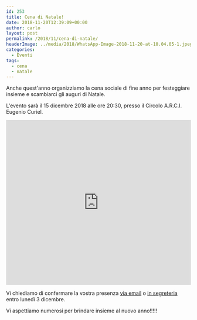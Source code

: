 ```yaml
---
id: 253
title: Cena di Natale!
date: 2018-11-20T12:39:09+00:00
author: carlo
layout: post
permalink: /2018/11/cena-di-natale/
headerImage: ../media/2018/WhatsApp-Image-2018-11-20-at-10.04.05-1.jpeg
categories:
  - Eventi
tags:
  - cena
  - natale
---
```


Anche quest'anno organizziamo la cena sociale di fine anno per festeggiare insieme e scambiarci gli auguri di Natale.

L'evento sarà il 15 dicembre 2018 alle ore 20:30, presso il Circolo A.R.C.I. Eugenio Curiel.

<iframe
    width="100%"
    height="450"
    frameborder="0"
    style="border:0"
    src="https://www.google.com/maps/embed/v1/place?q=Circolo A.R.C.I. Eugenio Curiel in Via Domenico Cimarosa, 113 Casalecchio di Reno&zoom=16&key={{GATSBY_GA_MAPS_KEY}}"
    allowfullscreen>
</iframe>

Vi chiediamo di confermare la vostra presenza [via email](/contattaci) o [in segreteria](/dove-siamo) entro lunedì 3 dicembre.

Vi aspettiamo numerosi per brindare insieme al nuovo anno!!!!!
